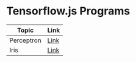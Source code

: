 # Tensorflow.js Programs
|Topic|Link|
| --- | --- |
|Perceptron|[Link](https://github.com/ryzbaka/tensorflowjs/tree/master/simplemodel)|
|Iris|[Link](https://github.com/ryzbaka/tensorflowjs/tree/master/csvmodel)|
